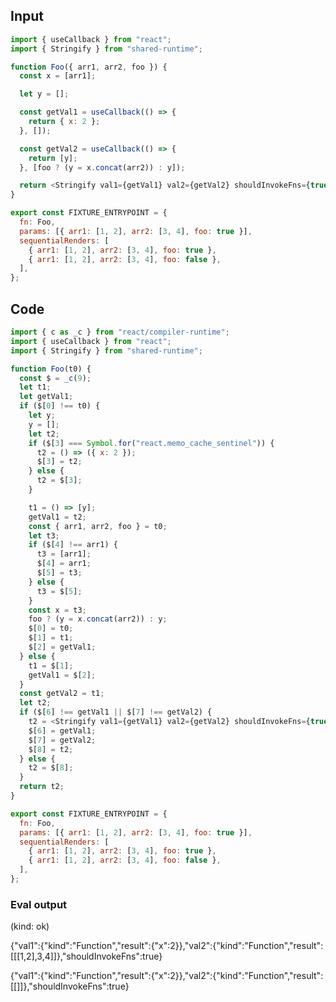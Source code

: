 
## Input

```javascript
import { useCallback } from "react";
import { Stringify } from "shared-runtime";

function Foo({ arr1, arr2, foo }) {
  const x = [arr1];

  let y = [];

  const getVal1 = useCallback(() => {
    return { x: 2 };
  }, []);

  const getVal2 = useCallback(() => {
    return [y];
  }, [foo ? (y = x.concat(arr2)) : y]);

  return <Stringify val1={getVal1} val2={getVal2} shouldInvokeFns={true} />;
}

export const FIXTURE_ENTRYPOINT = {
  fn: Foo,
  params: [{ arr1: [1, 2], arr2: [3, 4], foo: true }],
  sequentialRenders: [
    { arr1: [1, 2], arr2: [3, 4], foo: true },
    { arr1: [1, 2], arr2: [3, 4], foo: false },
  ],
};

```

## Code

```javascript
import { c as _c } from "react/compiler-runtime";
import { useCallback } from "react";
import { Stringify } from "shared-runtime";

function Foo(t0) {
  const $ = _c(9);
  let t1;
  let getVal1;
  if ($[0] !== t0) {
    let y;
    y = [];
    let t2;
    if ($[3] === Symbol.for("react.memo_cache_sentinel")) {
      t2 = () => ({ x: 2 });
      $[3] = t2;
    } else {
      t2 = $[3];
    }

    t1 = () => [y];
    getVal1 = t2;
    const { arr1, arr2, foo } = t0;
    let t3;
    if ($[4] !== arr1) {
      t3 = [arr1];
      $[4] = arr1;
      $[5] = t3;
    } else {
      t3 = $[5];
    }
    const x = t3;
    foo ? (y = x.concat(arr2)) : y;
    $[0] = t0;
    $[1] = t1;
    $[2] = getVal1;
  } else {
    t1 = $[1];
    getVal1 = $[2];
  }
  const getVal2 = t1;
  let t2;
  if ($[6] !== getVal1 || $[7] !== getVal2) {
    t2 = <Stringify val1={getVal1} val2={getVal2} shouldInvokeFns={true} />;
    $[6] = getVal1;
    $[7] = getVal2;
    $[8] = t2;
  } else {
    t2 = $[8];
  }
  return t2;
}

export const FIXTURE_ENTRYPOINT = {
  fn: Foo,
  params: [{ arr1: [1, 2], arr2: [3, 4], foo: true }],
  sequentialRenders: [
    { arr1: [1, 2], arr2: [3, 4], foo: true },
    { arr1: [1, 2], arr2: [3, 4], foo: false },
  ],
};

```
      
### Eval output
(kind: ok) <div>{"val1":{"kind":"Function","result":{"x":2}},"val2":{"kind":"Function","result":[[[1,2],3,4]]},"shouldInvokeFns":true}</div>
<div>{"val1":{"kind":"Function","result":{"x":2}},"val2":{"kind":"Function","result":[[]]},"shouldInvokeFns":true}</div>
